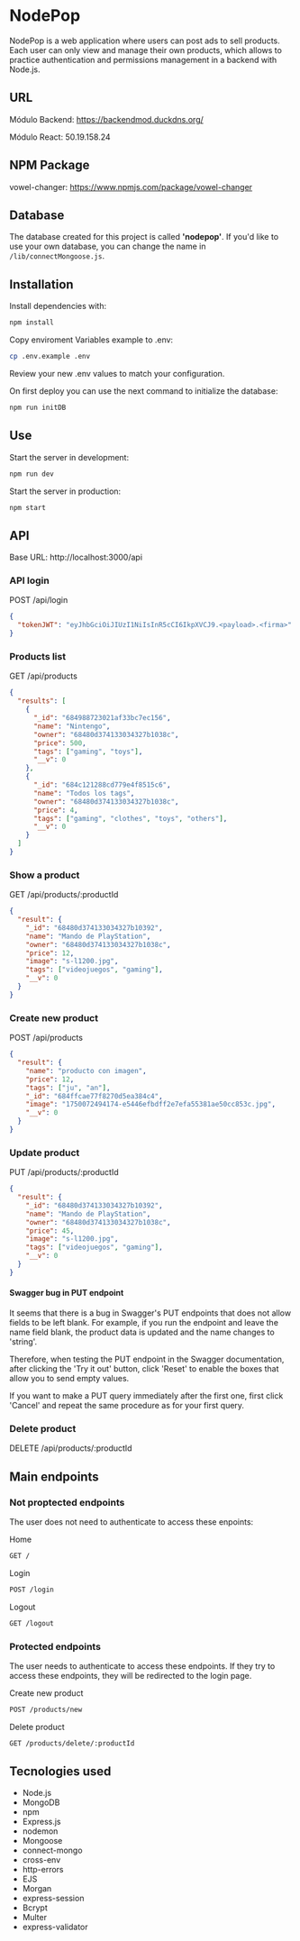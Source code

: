 # NodePop

NodePop is a web application where users can post ads to sell products.
Each user can only view and manage their own products, which allows to practice authentication and permissions management in a backend with Node.js.

## URL
Módulo Backend: <https://backendmod.duckdns.org/>

Módulo React: 50.19.158.24

## NPM Package

vowel-changer: <https://www.npmjs.com/package/vowel-changer>

## Database

The database created for this project is called **'nodepop'**. If you'd like to use your own database, you can change the name in `/lib/connectMongoose.js`.

## Installation

Install dependencies with:

```sh
npm install
```

Copy enviroment Variables example to .env:

```sh
cp .env.example .env
```

Review your new .env values to match your configuration.

On first deploy you can use the next command to initialize the database:

```sh
npm run initDB
```

## Use

Start the server in development:

```sh
npm run dev
```

Start the server in production:

```sh
npm start
```

## API

Base URL: http://localhost:3000/api

### API login

POST /api/login

```json
{
  "tokenJWT": "eyJhbGciOiJIUzI1NiIsInR5cCI6IkpXVCJ9.<payload>.<firma>"
}
```

### Products list

GET /api/products

```json
{
  "results": [
    {
      "_id": "684988723021af33bc7ec156",
      "name": "Nintengo",
      "owner": "68480d374133034327b1038c",
      "price": 500,
      "tags": ["gaming", "toys"],
      "__v": 0
    },
    {
      "_id": "684c121288cd779e4f8515c6",
      "name": "Todos los tags",
      "owner": "68480d374133034327b1038c",
      "price": 4,
      "tags": ["gaming", "clothes", "toys", "others"],
      "__v": 0
    }
  ]
}
```

### Show a product

GET /api/products/:productId

```json
{
  "result": {
    "_id": "68480d374133034327b10392",
    "name": "Mando de PlayStation",
    "owner": "68480d374133034327b1038c",
    "price": 12,
    "image": "s-l1200.jpg",
    "tags": ["videojuegos", "gaming"],
    "__v": 0
  }
}
```

### Create new product

POST /api/products

```json
{
  "result": {
    "name": "producto con imagen",
    "price": 12,
    "tags": ["ju", "an"],
    "_id": "684ffcae77f8270d5ea384c4",
    "image": "1750072494174-e5446efbdff2e7efa55381ae50cc853c.jpg",
    "__v": 0
  }
}
```

### Update product

PUT /api/products/:productId

```json
{
  "result": {
    "_id": "68480d374133034327b10392",
    "name": "Mando de PlayStation",
    "owner": "68480d374133034327b1038c",
    "price": 45,
    "image": "s-l1200.jpg",
    "tags": ["videojuegos", "gaming"],
    "__v": 0
  }
}
```

#### Swagger bug in PUT endpoint

It seems that there is a bug in Swagger's PUT endpoints that does not allow fields to be left blank. For example, if you run the endpoint and leave the name field blank, the product data is updated and the name changes to 'string'.

Therefore, when testing the PUT endpoint in the Swagger documentation, after clicking the 'Try it out' button, click 'Reset' to enable the boxes that allow you to send empty values.

If you want to make a PUT query immediately after the first one, first click 'Cancel' and repeat the same procedure as for your first query.

### Delete product

DELETE /api/products/:productId

## Main endpoints

### Not proptected endpoints

The user does not need to authenticate to access these enpoints:

Home

```sh
GET /
```

Login

```sh
POST /login
```

Logout

```sh
GET /logout
```

### Protected endpoints

The user needs to authenticate to access these endpoints. If they try to access these endpoints, they will be redirected to the login page.

Create new product

```sh
POST /products/new
```

Delete product

```sh
GET /products/delete/:productId
```

## Tecnologies used

- Node.js
- MongoDB
- npm
- Express.js
- nodemon
- Mongoose
- connect-mongo
- cross-env
- http-errors
- EJS
- Morgan
- express-session
- Bcrypt
- Multer
- express-validator
